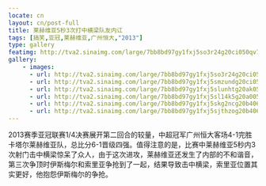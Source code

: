 ```yaml
---
locate: cn
layout: cn/post-full
title: 莱赫维亚5秒3次打中横梁队友内讧
tags: [搞笑,亚冠,莱赫维亚,广州恒大,"2013"]
type: gallery
featimg: http://tva2.sinaimg.com/large/7bb8bd97gy1fxj5so3r24g20ci050qv7.gif
gallery:
    - images:
      - url: http://tva2.sinaimg.com/large/7bb8bd97gy1fxj5so3r24g20ci050qv7.gif
      - url: http://tva2.sinaimg.com/large/7bb8bd97gy1fxj5smzundg20ci05ihdv.gif
      - url: http://tva2.sinaimg.com/large/7bb8bd97gy1fxj5slunhtg20ak05qx6r.gif
      - url: http://tva2.sinaimg.com/large/7bb8bd97gy1fxj5sl14k5g20a0056kjn.gif
      - url: http://tva2.sinaimg.com/large/7bb8bd97gy1fxj5skg2ncg20b4060x6r.gif
      - url: http://tva2.sinaimg.com/large/7bb8bd97gy1fxj5sjthzog20b406bhdt.gif
---
```


2013赛季亚冠联赛1/4决赛展开第二回合的较量，中超冠军广州恒大客场4-1完胜卡塔尔莱赫维亚队，总比分6-1晋级四强。值得注意的是，比赛中莱赫维亚5秒内3次射门击中横梁惊呆了众人，由于这次进攻，莱赫维亚还发生了内部的不和谐音，第三次争顶时伊斯梅尔和索里亚争抢到了一起，结果导致击中横梁，索里亚位置其实更好，他抱怨伊斯梅尔的争抢。